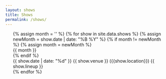 ```yaml
---
layout: shows
title: Shows
permalink: /shows/
---
```


<div id="shows">
<ul>
    {% assign month = '' %}
    {% for show in site.data.shows %}
        {% assign newMonth = show.date | date: "%B %Y" %}
        {% if month != newMonth %}
            {% assign month = newMonth %} 
            <div id="month">{{ month }}</div>
        {% endif %}
        <div id="show">{{ show.date | date: "%d" }} {{ show.venue }} ({{show.location}}) {{ show.lineup }}</div>
    {% endfor %}    
</ul>
